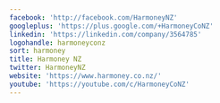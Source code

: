 ```yaml
---
facebook: 'http://facebook.com/HarmoneyNZ'
googleplus: 'https://plus.google.com/+HarmoneyCoNZ'
linkedin: 'https://linkedin.com/company/3564785'
logohandle: harmoneyconz
sort: harmoney
title: Harmoney NZ
twitter: HarmoneyNZ
website: 'https://www.harmoney.co.nz/'
youtube: 'https://youtube.com/c/HarmoneyCoNZ'
---
```

